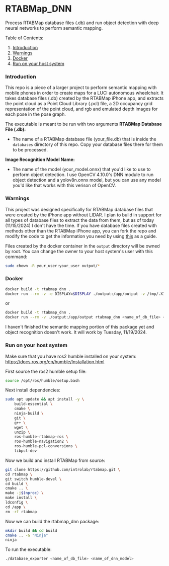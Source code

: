# RTABMap_DNN
Process RTABMap database files (.db) and run object detection with deep neural
networks to perform semantic mapping.

Table of Contents:
1. [Introduction](#introduction)
2. [Warnings](#warnings)
3. [Docker](#docker)
4. [Run on your host system](#run-on-your-host-system)

### Introduction
This repo is a piece of a larger project to perform semantic mapping with
mobile phones in order to create maps for a LUCI autonomous wheelchair. It takes
database files (.db) created by the RTABMap iPhone app, and extracts the point
cloud as a Point Cloud Library (.pcl) file, a 2D occupancy grid representation
of the point cloud, and rgb and emulated depth images for each pose in the pose
graph.

The executable is meant to be run with two arguments
**RTABMap Database File (.db):**
* The name of a RTABMap database file (your_file.db) that is inside the ```databases```
directory of this repo. Copy your database files there for them to be processed.

**Image Recognition Model Name:**
* The name of the model (your_model.onnx) that you'd like to use to perform
object detection. I use OpenCV 4.10.0's DNN module to run object detection and
a yolov8n.onnx model, but you can use any model you'd like that works with this
verison of OpenCV.

### Warnings
This project was designed specifically for RTABMap database files that were created
by the iPhone app without LIDAR. I plan to build in support for all types of
database files to extract the data from them, but as of today (11/15/2024) I
don't have the time. If you have database files created with methods other than
the RTABMap iPhone app, you can fork the repo and modify the code to get the information
you need by using [this](https://github.com/introlab/rtabmap/blob/ff61266430017eb4924605b832cd688c8739af18/tools/Export/main.cpp#L1104-L1115) as a guide.

Files created by the docker container in the ```output``` directory will be owned by
root. You can change the owner to your host system's user with this command:
```bash
sudo chown -R your_user:your_user output/*
```
### Docker
```bash
docker build -t rtabmap_dnn .
docker run --rm -v -e DISPLAY=$DISPLAY ./output:/app/output -v /tmp/.X11-unix:/tmp/.X11-unix rtabmap_dnn <name_of_db_file>
```
or
```bash
docker build -t rtabmap_dnn .
docker run --rm -v ./output:/app/output rtabmap_dnn <name_of_db_file> <name_of_dnn_model>
```
I haven't finished the semantic mapping portion of this package yet and object
recognition doesn't work. It will work by Tuesday, 11/19/2024.

### Run on your host system
Make sure that you have ros2 humble installed on your system:
https://docs.ros.org/en/humble/Installation.html

First source the ros2 humble setup file:
```bash
source /opt/ros/humble/setup.bash
```
Next install dependencies:
```bash
sudo apt update && apt install -y \
    build-essential \
    cmake \
    ninja-build \
    git \
    g++ \
    wget \
    unzip \
    ros-humble-rtabmap-ros \
    ros-humble-navigation2 \
    ros-humble-pcl-conversions \
    libpcl-dev
```
Now we build and install RTABMap from source:
```bash
git clone https://github.com/introlab/rtabmap.git \
cd rtabmap \
git switch humble-devel \
cd build \
cmake .. \
make -j$(nproc) \
make install \
ldconfig \
cd /app \
rm -rf rtabmap
```
Now we can build the rtabmap_dnn package:
```bash
mkdir build && cd build
cmake .. -G "Ninja"
ninja
```
To run the executable:
```bash
./database_exporter <name_of_db_file> <name_of_dnn_model>
```
